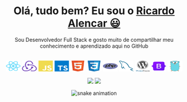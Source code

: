 <div>
  
  <h1 align="center">
    Olá, tudo bem? Eu sou o
    <a href="https://www.linkedin.com/in/ricardo-alencar-43907420b/" target="_blank">Ricardo Alencar 😃️</a>
  </h1>
  
  <p align="center">
    Sou Desenvolvedor Full Stack e gosto muito de compartilhar meu conhecimento e aprendizado aqui no GitHub 
  </p>
  
</div>



<div align="center" valign="top"><br>
  <img align="center" alt="React" height="30" width="40" src="https://raw.githubusercontent.com/devicons/devicon/master/icons/react/react-original.svg">
  <img align="center" alt="Redux" height="30" width="40" src="https://raw.githubusercontent.com/devicons/devicon/master/icons/redux/redux-original.svg">
  <img align="center" alt="Js" height="30" width="40" src="https://raw.githubusercontent.com/devicons/devicon/master/icons/javascript/javascript-plain.svg">
  <img align="center" alt="Js" height="30" width="40" src="https://raw.githubusercontent.com/devicons/devicon/master/icons/typescript/typescript-original.svg">
  <img align="center" alt="HTML" height="30" width="40" src="https://raw.githubusercontent.com/devicons/devicon/master/icons/html5/html5-original.svg">
  <img align="center" alt="CSS" height="30" width="40" src="https://raw.githubusercontent.com/devicons/devicon/master/icons/css3/css3-original.svg">
  <img align="center" alt="PHP" height="30" width="40" src="https://raw.githubusercontent.com/devicons/devicon/master/icons/php/php-original.svg">
  <img align="center" alt="MySQL" height="30" width="40" src="https://raw.githubusercontent.com/devicons/devicon/master/icons/mysql/mysql-original.svg">
  <img align="center" alt="WordPress" height="30" width="40" src="https://raw.githubusercontent.com/devicons/devicon/master/icons/wordpress/wordpress-original.svg">
  <img align="center" alt="Bootstrap" height="30" width="40" src="https://raw.githubusercontent.com/devicons/devicon/master/icons/bootstrap/bootstrap-original.svg">
  <img align="center" alt="GoLang" height="30" width="40" src="https://github.com/devicons/devicon/blob/master/icons/go/go-original.svg">
  
  
  
  
</div><br>

<div align="center">
  <a href="https://ricdev.netlify.app/" target="_blank"><img src="https://img.shields.io/badge/-Portfolio-%23E4405F?style=for-the-badge&logo=web&logoColor=white" target="_blank"></a>
  <a href="https://www.linkedin.com/in/ricardo-alencar-43907420b/" target="_blank"><img src="https://img.shields.io/badge/-LinkedIn-%23E4405F?style=for-the-badge&logo=web&logoColor=blue" target="_blank"></a>
</div>

<div align="center">

  ![snake animation](https://github.com/<ricsjs>/<ricsjs>/blob/output/github-contribution-grid-snake2.svg)
  
</div>

